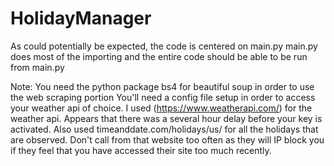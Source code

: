 # HolidayManager
As could potentially be expected, the code is centered on main.py
main.py does most of the importing and the entire code should be able to be run from main.py

Note:
 You need the python package bs4 for beautiful soup in order to use the web scraping portion
 You'll need a config file setup in order to access your weather api of choice.  I used (https://www.weatherapi.com/) for the weather api.
 Appears that there was a several hour delay before your key is activated.  Also used timeanddate.com/holidays/us/ for all the holidays 
 that are observed.  Don't call from that website too often as they will IP block you if they feel that you have accessed their site too much recently.
